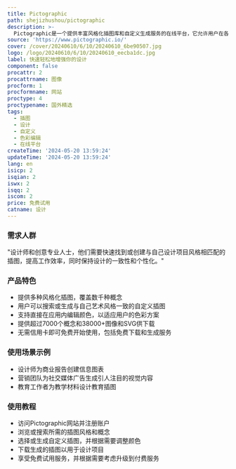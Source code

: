 ```yaml
---
title: Pictographic
path: shejizhushou/pictographic
description: >-
  Pictographic是一个提供丰富风格化插图库和自定义生成服务的在线平台，它允许用户在各种设计风格中搜索或生成与自己艺术风格一致的插图，支持直接在应用内编辑颜色，无需外部编辑器，提供7000+概念，38000+图像和SVG供下载。
source: 'https://www.pictographic.io/'
cover: /cover/20240610/6/10/20240610_6be90507.jpg
logo: /logo/20240610/6/10/20240610_eecba1dc.jpg
label: 快速轻松地增强你的设计
component: false
procattr: 2
procattrname: 图像
procform: 1
procformname: 网站
proctype: 4
proctypename: 国外精选
tags:
  - 插图
  - 设计
  - 自定义
  - 色彩编辑
  - 在线平台
createTime: '2024-05-20 13:59:24'
updateTime: '2024-05-20 13:59:24'
lang: en
isicp: 2
isqian: 2
iswx: 2
isqq: 2
iscom: 2
price: 免费试用
catname: 设计
---
```




### 需求人群
"设计师和创意专业人士，他们需要快速找到或创建与自己设计项目风格相匹配的插图，提高工作效率，同时保持设计的一致性和个性化。"

### 产品特色
* 提供多种风格化插图，覆盖数千种概念
* 用户可以搜索或生成与自己艺术风格一致的自定义插图
* 支持直接在应用内编辑颜色，以适应用户的色彩方案
* 提供超过7000个概念和38000+图像和SVG供下载
* 无需信用卡即可免费开始使用，包括免费下载和生成服务

### 使用场景示例
* 设计师为商业报告创建信息图表
* 营销团队为社交媒体广告生成引人注目的视觉内容
* 教育工作者为教学材料设计教育插图

### 使用教程
* 访问Pictographic网站并注册账户
* 浏览或搜索所需的插图风格和概念
* 选择或生成自定义插图，并根据需要调整颜色
* 下载生成的插图以用于设计项目
* 享受免费试用服务，并根据需要考虑升级到付费服务

  
